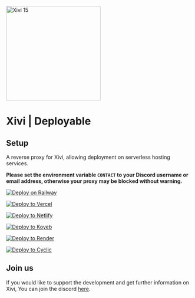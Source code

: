 <img src="https://raw.githubusercontent.com/xiviorg/Xivi15/refs/heads/main/client/logo.png" alt="Xivi 15" width="256px">

# Xivi | Deployable

## Setup

A reverse proxy for Xivi, allowing deployment on serverless hosting services.

**Please set the environment variable `CONTACT` to your Discord username or email address, otherwise your proxy may be blocked without warning.**

[![Deploy on Railway](https://binbashbanana.github.io/deploy-buttons/buttons/remade/railway.svg)](https://railway.app/new/template?template=https://github.com/xiviorg/Xivi15-Deployable)  

[![Deploy to Vercel](https://binbashbanana.github.io/deploy-buttons/buttons/remade/vercel.svg)](https://vercel.com/new/clone?repository-url=https://github.com/xiviorg/Xivi15-Deployable)  

[![Deploy to Netlify](https://binbashbanana.github.io/deploy-buttons/buttons/remade/netlify.svg)](https://app.netlify.com/start/deploy?repository=https://github.com/xiviorg/Xivi15-Deployable)  

[![Deploy to Koyeb](https://binbashbanana.github.io/deploy-buttons/buttons/remade/koyeb.svg)](https://app.koyeb.com/deploy?type=git&repository=github.com/xiviorg/Xivi15-Deployable&branch=main&name=Xivi15)  

[![Deploy to Render](https://binbashbanana.github.io/deploy-buttons/buttons/remade/render.svg)](https://render.com/deploy?repo=https://github.com/xiviorg/Xivi15-Deployable)  

[![Deploy to Cyclic](https://binbashbanana.github.io/deploy-buttons/buttons/remade/cyclic.svg)](https://app.cyclic.sh/api/app/deploy/xiviorg/Xivi15-Deployable)  

## Join us

If you would like to support the development and get further information on Xivi, You can join the discord [here](http://dsc.gg/xiviservices).
